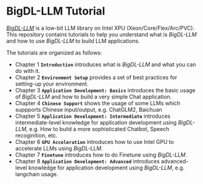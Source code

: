 # BigDL-LLM Tutorial

[_BigDL-LLM_](https://github.com/intel-analytics/BigDL/tree/main/python/llm) is a low-bit LLM library on Intel XPU (Xeon/Core/Flex/Arc/PVC). This repository contains tutorials to help you understand what is _BigDL-LLM_ and how to use _BigDL-LLM_ to build LLM applications.

The tutorials are organized as follows:
- Chapter 1 **`Introduction`** introduces what is _BigDL-LLM_ and what you can do with it. 
- Chapter 2 **`Environment Setup`** provides a set of best practices for setting-up your environment.
- Chapter 3 **`Application Development: Basics`** introduces the basic usage of _BigDL-LLM_ and how to build a very simple Chat application.
- Chapter 4 **`Chinese Support`** shows the usage of some LLMs which suppports Chinese input/output, e.g. ChatGLM2, Baichuan  
- Chapter 5 **`Application Development: Intermediate`** introduces intermediate-level knowledge for application development using _BigDL-LLM_, e.g. How to build a more sophisticated Chatbot, Speech recoginition, etc. 
- Chapter 6 **`GPU Acceleration`** introduces how to use Intel GPU to accelerate LLMs using _BigDL-LLM_.
- Chapter 7 **`Finetune`** introduces how to do Finetune using _BigDL-LLM_.
- Chapter 8 **`Application Development: Advanced`** introduces advanced-level knowledge for application development using _BigDL-LLM_, e.g. langchain usage. 

[^1]: Performance varies by use, configuration and other factors. `bigdl-llm` may not optimize to the same degree for non-Intel products. Learn more at www.Intel.com/PerformanceIndex.
